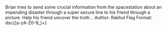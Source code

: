 Brian tries to send some crucial information from the spacestation about an impending disaster through a super secure line to his friend through a picture.
Help his friend uncover the truth ..
Author: Rakhul
Flag Format:
dsc{[a-zA-Z0-9_]+}
